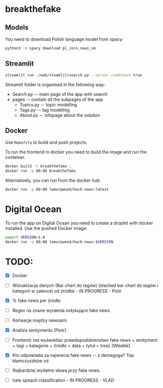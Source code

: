 # breakthefake


## Models
You need to download Polish language model from spacy: 
```bash
python3 -m spacy download pl_core_news_sm
```

## Streamlit 
```bash 
streamlit run ./web/steamlit/search.py --server.runOnSave true  
```
Streamlit folder is organised in the following way:

- Search.py -- main page of the app with search
- pages -- contain all the subpages of the app
  - Topics.py -- topic modelling
  - Tags.py -- tag modelling 
  - About.py -- infopage about the solution 


## Docker 
Use `Makefile` to build and push projects.

To run the frontend in docker you need to build the image and run the container. 
```bash
docker build -t breakthefake .
docker run -p 80:80 breakthefake
```
Alternatively, you can run from the docker hub:
```bash
docker run -p 80:80 lemurpwned/hack-news:latest
```

# Digital Ocean
To run the app on Digital Ocean you need to create a droplet with docker installed. 
Use the pushed Docker image:
```bash
export VERSION=1.0
docker run -p 80:80 lemurpwned/hack-news:$VERSION
```



# TODO:

- [x] Docker 
- [ ] Wizualizacja danych (Bar chart do tagów) (stacked bar chart do tagów i kategorii w zalenośi od źródła) - IN PROGRESS - Piotr
- [x] % fake news per źródło 
- [ ] Regex na znane wyraenia indykujące fake news 
- [ ] Korleacje między newsami 
- [x] Analiza sentymentu [Piotr]
- [ ] Frontend: ma wyświetlac prawdopodobienstwo fake news + sentyment + tagi + kategorie + źródło + data + tytuł + treść [Władek]

- [x] Kto odpowiada za najwiecej fake news -- z demagoga? Top kłamczuszków xd
- [ ] Najbardziej wydatne słowa przy fake news.
- [ ] hate speach classification - IN PROGRESS - VLAD